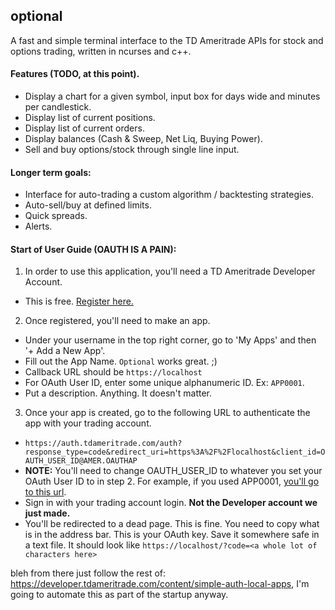 ## optional 

A fast and simple terminal interface to the TD Ameritrade APIs for stock and options trading, written in ncurses and c++. 

#### Features (TODO, at this point). 
* Display a chart for a given symbol, input box for days wide and minutes per candlestick. 
* Display list of current positions. 
* Display list of current orders. 
* Display balances (Cash & Sweep, Net Liq, Buying Power).
* Sell and buy options/stock through single line input.

#### Longer term goals:
* Interface for auto-trading a custom algorithm / backtesting strategies.
* Auto-sell/buy at defined limits.
* Quick spreads.
* Alerts.

#### Start of User Guide (OAUTH IS A PAIN):
1. In order to use this application, you'll need a TD Ameritrade Developer Account. 
  * This is free. [Register here.](https://developer.tdameritrade.com/)
2. Once registered, you'll need to make an app. 
  * Under your username in the top right corner, go to 'My Apps' and then '+ Add a New App'.
  * Fill out the App Name. `Optional` works great. ;)
  * Callback URL should be `https://localhost`
  * For OAuth User ID, enter some unique alphanumeric ID. Ex: `APP0001`.
  * Put a description. Anything. It doesn't matter.
3. Once your app is created, go to the following URL to authenticate the app with your trading account.
  * `https://auth.tdameritrade.com/auth?response_type=code&redirect_uri=https%3A%2F%2Flocalhost&client_id=OAUTH_USER_ID@AMER.OAUTHAP`
  * **NOTE:** You'll need to change OAUTH_USER_ID to whatever you set your OAuth User ID to in step 2. For example, if you used APP0001, [you'll go to this url](https://auth.tdameritrade.com/auth?response_type=code&redirect_uri=https%3A%2F%2Flocalhost&client_id=APP0001@AMER.OAUTHAP).
  * Sign in with your trading account login. **Not the Developer account we just made.**
  * You'll be redirected to a dead page. This is fine. You need to copy what is in the address bar. This is your OAuth key. Save it somewhere safe in a text file. It should look like `https://localhost/?code=<a whole lot of characters here>`
  
bleh from there just follow the rest of: https://developer.tdameritrade.com/content/simple-auth-local-apps, I'm going to automate this as part of the startup anyway.
